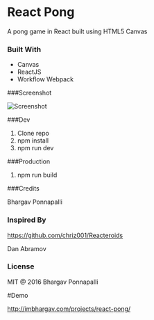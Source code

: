 # React Pong

A pong game in React built using HTML5 Canvas

### Built With

- Canvas
- ReactJS
- Workflow Webpack

###Screenshot

![Screenshot](https://cloud.githubusercontent.com/assets/2936644/12702605/1c2283ee-c854-11e5-8cd8-461a44c3f34b.png)

###Dev

1. Clone repo
2. npm install
3. npm run dev


###Production

1. npm run build


###Credits

Bhargav Ponnapalli

### Inspired By

https://github.com/chriz001/Reacteroids

Dan Abramov

### License

MIT @ 2016 Bhargav Ponnapalli


#Demo

http://imbhargav.com/projects/react-pong/
